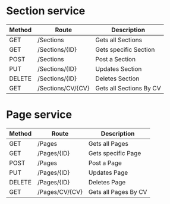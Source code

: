 # Section service

| Method | Route          | Description           |
| -------|----------------| ----------------------|
| GET    | /Sections      | Gets all Sections     |
| GET    | /Sections/{ID} | Gets specific Section |
| POST   | /Sections      | Post a Section        |
| PUT    | /Sections/{ID} | Updates Section       |
| DELETE | /Sections/{ID} | Deletes Section       |
| GET | /Sections/CV/{CV} | Gets all Sections By CV      |

# Page service

| Method | Route       | Description        |
| -------|-------------| -------------------|
| GET    | /Pages      | Gets all Pages     |
| GET    | /Pages/{ID} | Gets specific Page |
| POST   | /Pages      | Post a Page        |
| PUT    | /Pages/{ID} | Updates Page       |
| DELETE | /Pages/{ID} | Deletes Page       |
| GET | /Pages/CV/{CV} | Gets all Pages By CV      |
